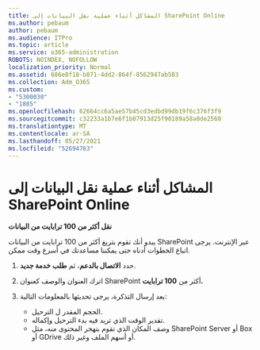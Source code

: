 ```yaml
---
title: المشاكل أثناء عملية نقل البيانات إلى SharePoint Online
ms.author: pebaum
author: pebaum
ms.audience: ITPro
ms.topic: article
ms.service: o365-administration
ROBOTS: NOINDEX, NOFOLLOW
localization_priority: Normal
ms.assetid: 686e8f18-b871-4dd2-864f-8562947ab583
ms.collection: Adm_O365
ms.custom:
- "5300030"
- "1885"
ms.openlocfilehash: 62664cc6a5ae57b45cd3edbd99db19f6c376f3f9
ms.sourcegitcommit: c32233a1b7e6f1b07913d25f90189a58a8de2560
ms.translationtype: MT
ms.contentlocale: ar-SA
ms.lasthandoff: 05/27/2021
ms.locfileid: "52694763"
---
```

# <a name="issues-while-migrating-data-to-sharepoint-online"></a>المشاكل أثناء عملية نقل البيانات إلى SharePoint Online

**نقل أكثر من 100 ترابايت من البيانات**

يبدو أنك تقوم بتريغ أكثر من 100 ترابايت من البيانات SharePoint عبر الإنترنت. يرجى اتباع الخطوات أدناه حتى يمكننا مساعدتك في أسرع وقت ممكن. 

1. حدد **الاتصال بالدعم**، ثم **طلب خدمة جديد**. 
2. اترك العنوان والوصف كعنوان SharePoint أكثر من **100 ترابايت.**
3. بعد إرسال التذكرة، يرجى تحديثها بالمعلومات التالية: 

    - الحجم المقدر ل الترحيل.
    - تقدير الوقت الذي تريد فيه بدء الترحيل وإكماله.
    - وصف المكان الذي تقوم بتهجر المحتوى منه، مثل SharePoint Server أو Box أو GDrive أو أسهم الملف وغير ذلك.
